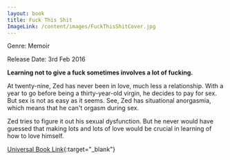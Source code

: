 ```yaml
---
layout: book
title: Fuck This Shit
ImageLink: /content/images/FuckThisShitCover.jpg
---
```


Genre: Memoir

Release Date: 3rd Feb 2016

**Learning not to give a fuck sometimes involves a lot of fucking.**

At twenty-nine, Zed has never been in love, much less a relationship. With a year to go before being a thirty-year-old virgin, he decides to pay for sex. But sex is not as easy as it seems. See, Zed has situational anorgasmia, which means that he can't orgasm during sex.

Zed tries to figure it out his sexual dysfunction. But he never would have guessed that making lots and lots of love would be crucial in learning of how to love himself.

<div style="clear: left"></div>

[Universal Book Link](https://books2read.com/u/3RaXgp){:target="_blank"}